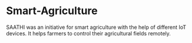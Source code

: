 # Smart-Agriculture
SAATHI was an initiative for smart agriculture with the help of different IoT devices. It helps farmers to control their agricultural fields remotely.
